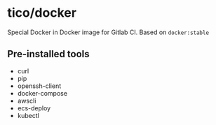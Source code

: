 # tico/docker

Special Docker in Docker image for Gitlab CI. Based on `docker:stable`

## Pre-installed tools

* curl
* pip
* openssh-client
* docker-compose
* awscli
* ecs-deploy
* kubectl
